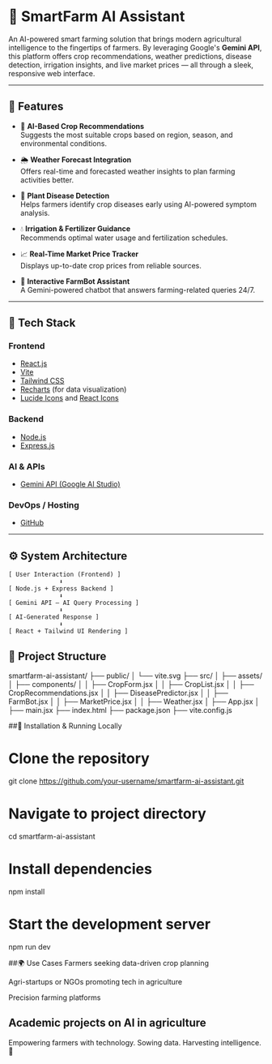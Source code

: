# 🌾 SmartFarm AI Assistant

An AI-powered smart farming solution that brings modern agricultural intelligence to the fingertips of farmers. By leveraging Google's **Gemini API**, this platform offers crop recommendations, weather predictions, disease detection, irrigation insights, and live market prices — all through a sleek, responsive web interface.

---

## 🚀 Features

- 🌱 **AI-Based Crop Recommendations**  
  Suggests the most suitable crops based on region, season, and environmental conditions.

- 🌦️ **Weather Forecast Integration**  
  Offers real-time and forecasted weather insights to plan farming activities better.

- 🦠 **Plant Disease Detection**  
  Helps farmers identify crop diseases early using AI-powered symptom analysis.

- 💧 **Irrigation & Fertilizer Guidance**  
  Recommends optimal water usage and fertilization schedules.

- 📈 **Real-Time Market Price Tracker**  
  Displays up-to-date crop prices from reliable sources.

- 🤖 **Interactive FarmBot Assistant**  
  A Gemini-powered chatbot that answers farming-related queries 24/7.

---

## 🧠 Tech Stack

### Frontend
- [React.js](https://reactjs.org/)
- [Vite](https://vitejs.dev/)
- [Tailwind CSS](https://tailwindcss.com/)
- [Recharts](https://recharts.org/) (for data visualization)
- [Lucide Icons](https://lucide.dev/) and [React Icons](https://react-icons.github.io/react-icons/)

### Backend
- [Node.js](https://nodejs.org/)
- [Express.js](https://expressjs.com/)

### AI & APIs
- [Gemini API (Google AI Studio)](https://makersuite.google.com/)

### DevOps / Hosting
- [GitHub](https://github.com/)

---

## ⚙️ System Architecture

```plaintext
[ User Interaction (Frontend) ]
              ⬇
[ Node.js + Express Backend ]
              ⬇
[ Gemini API – AI Query Processing ]
              ⬇
[ AI-Generated Response ]
              ⬇
[ React + Tailwind UI Rendering ]
```
## 🧩 Project Structure

smartfarm-ai-assistant/
├── public/
│   └── vite.svg
├── src/
│   ├── assets/
│   ├── components/
│   │   ├── CropForm.jsx
│   │   ├── CropList.jsx
│   │   ├── CropRecommendations.jsx
│   │   ├── DiseasePredictor.jsx
│   │   ├── FarmBot.jsx
│   │   ├── MarketPrice.jsx
│   │   ├── Weather.jsx
│   ├── App.jsx
│   ├── main.jsx
├── index.html
├── package.json
├── vite.config.js

##🧪 Installation & Running Locally

# Clone the repository
git clone https://github.com/your-username/smartfarm-ai-assistant.git

# Navigate to project directory
cd smartfarm-ai-assistant

# Install dependencies
npm install

# Start the development server
npm run dev

##🌍 Use Cases
Farmers seeking data-driven crop planning

Agri-startups or NGOs promoting tech in agriculture

Precision farming platforms

Academic projects on AI in agriculture
---
Empowering farmers with technology. Sowing data. Harvesting intelligence. 🌱
